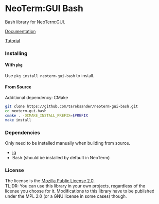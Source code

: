 # NeoTerm:GUI Bash
Bash library for NeoTerm:GUI.

[Documentation](Manual.md)

[Tutorial](TUTORIAL.md)

### Installing

#### With `pkg`

Use `pkg install neoterm-gui-bash` to install.

#### From Source

Additional dependency: CMake

````bash
git clone https://github.com/tareksander/neoterm-gui-bash.git
cd neoterm-gui-bash
cmake . -DCMAKE_INSTALL_PREFIX=$PREFIX
make install
````

### Dependencies

Only need to be installed manually when building from source.

- [jq](https://github.com/stedolan/jq)
- Bash (should be installed by default in NeoTerm)

### License

The license is the [Mozilla Public License 2.0](https://www.mozilla.org/en-US/MPL/2.0/).  
TL;DR: You can use this library in your own projects, regardless of the license you choose for it. Modifications to this
library have to be published under the MPL 2.0 (or a GNU license in some cases) though.

